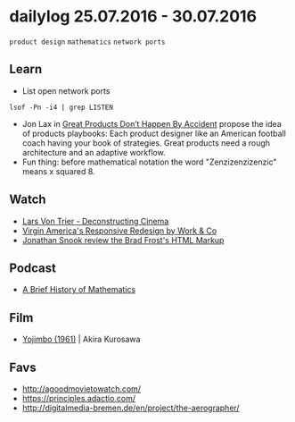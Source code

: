 # dailylog 25.07.2016 - 30.07.2016

`product design` `mathematics` `network ports`

## Learn

- List open network ports
```
lsof -Pn -i4 | grep LISTEN
```
- Jon Lax in [Great Products Don’t Happen By Accident](https://medium.com/@jlax/great-products-dont-happen-by-accident-f46323d8ad94#.rcqhtzt3q) propose the idea of products playbooks: Each product designer like an American football coach having your book of strategies. Great products need a rough architecture and an adaptive workflow.
- Fun thing: before mathematical notation the word "Zenzizenzizenzic" means x squared 8.

## Watch

- [Lars Von Trier - Deconstructing Cinema](https://www.youtube.com/watch?v=xwhe1zDHrCQ)
- [Virgin America's Responsive Redesign by Work & Co](https://www.youtube.com/watch?v=BFGeswAkP10)
-  [Jonathan Snook review the Brad Frost's HTML Markup](https://www.youtube.com/watch?v=KeGiP2ZbyTc)

## Podcast

- [A Brief History of Mathematics](http://www.bbc.co.uk/programmes/b00srz5b/episodes/player)

## Film

- [Yojimbo (1961)](https://letterboxd.com/zehfernandes/film/yojimbo/) | Akira Kurosawa

## Favs

- http://agoodmovietowatch.com/
- https://principles.adactio.com/
- http://digitalmedia-bremen.de/en/project/the-aerographer/